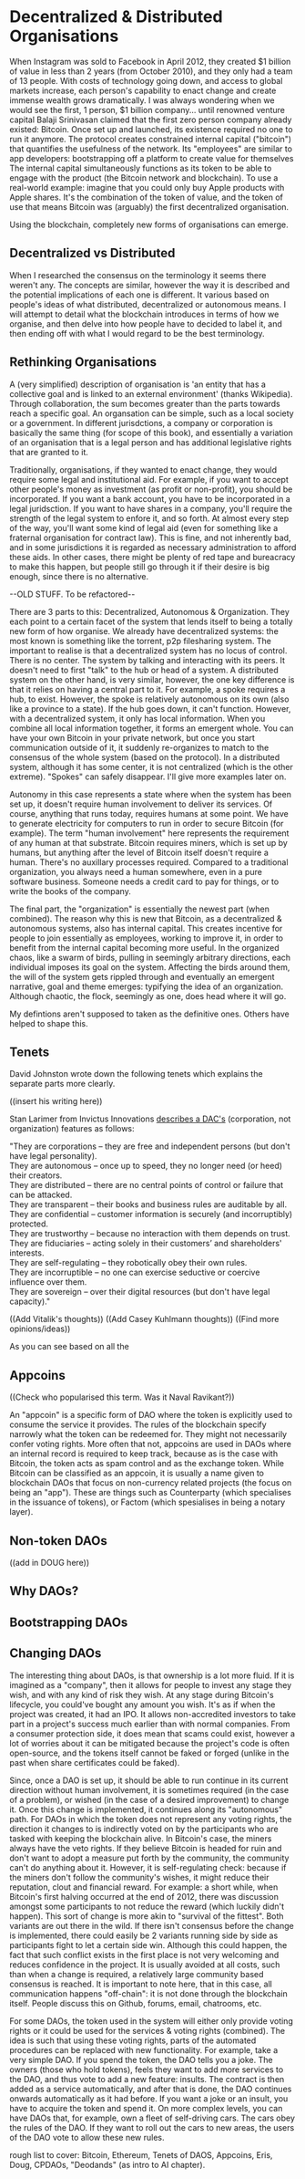 # Decentralized & Distributed Organisations

When Instagram was sold to Facebook in April 2012, they created $1 billion of value in less than 2 years (from October 2010), and they only had a team of 13 people. With costs of technology going down, and access to global markets increase, each person's capability to enact change and create immense wealth grows dramatically. I was always wondering when we would see the first, 1 person, $1 billion company... until renowned venture capital Balaji Srinivasan claimed that the first zero person company already existed: Bitcoin. Once set up and launched, its existence required no one to run it anymore. The protocol creates constrained internal capital ("bitcoin") that quantifies the usefulness of the network. Its "employees" are similar to app developers: bootstrapping off a platform to create value for themselves The internal capital simultaneously functions as its token to be able to engage with the product (the Bitcoin network and blockchain). To use a real-world example: imagine that you could only buy Apple products with Apple shares. It's the combination of the token of value, and the token of use that means Bitcoin was (arguably) the first decentralized organisation.

Using the blockchain, completely new forms of organisations can emerge.

## Decentralized vs Distributed

When I researched the consensus on the terminology it seems there weren't any. The concepts are similar, however the way it is described and the potential implications of each one is different. It various based on people's ideas of what distributed, decentralized or autonomous means. I will attempt to detail what the blockchain introduces in terms of how we organise, and then delve into how people have to decided to label it, and then ending off with what I would regard to be the best terminology.

## Rethinking Organisations

A (very simplified) description of organisation is 'an entity that has a collective goal and is linked to an external environment' (thanks Wikipedia). Through collaboration, the sum becomes greater than the parts towards reach a specific goal. An organsation can be simple, such as a local society or a government. In different jurisdctions, a company or corporation is basically the same thing (for scope of this book), and essentially a variation of an organisation that is a legal person and has additional legislative rights that are granted to it.

Traditionally, organisations, if they wanted to enact change, they would require some legal and institutional aid. For example, if you want to accept other people's money as investment (as profit or non-profit), you should be incorporated. If you want a bank account, you have to be incorporated in a legal juridsction. If you want to have shares in a company, you'll require the strength of the legal system to enfore it, and so forth. At almost every step of the way, you'll want some kind of legal aid (even for something like a fraternal organisation for contract law). This is fine, and not inherently bad, and in some jurisdictions it is regarded as necessary administration to afford these aids. In other cases, there might be plenty of red tape and bureacracy to make this happen, but people still go through it if their desire is big enough, since there is no alternative.

--OLD STUFF. To be refactored--

There are 3 parts to this: Decentralized, Autonomous & Organization. They each point to a certain facet of the system that lends itself to being a totally new form of how organise. We already have decentralized systems: the most known is something like the torrent, p2p filesharing system. The important to realise is that a decentralized system has no locus of control. There is no center. The system by talking and interacting with its peers. It doesn't need to first "talk" to the hub or head of a system. A distributed system on the other hand, is very similar, however, the one key difference is that it relies on having a central part to it. For example, a spoke requires a hub, to exist. However, the spoke is relatively autonomous on its own (also like a province to a state). If the hub goes down, it can't function. However, with a decentralized system, it only has local information. When you combine all local information together, it forms an emergent whole. You can have your own Bitcoin in your private network, but once you start communication outside of it, it suddenly re-organizes to match to the consensus of the whole system (based on the protocol). In a distributed system, although it has some center, it is not centralized (which is the other extreme). "Spokes" can safely disappear. I'll give more examples later on.

Autonomy in this case represents a state where when the system has been set up, it doesn't require human involvement to deliver its services. Of course, anything that runs today, requires humans at some point. We have to generate electricity for computers to run in order to secure Bitcoin (for example). The term "human involvement" here represents the requirement of any human at that substrate. Bitcoin requires miners, which is set up by humans, but anything after the level of Bitcoin itself doesn't require a human. There's no auxillary processes required. Compared to a traditional organization, you always need a human somewhere, even in a pure software business. Someone needs a credit card to pay for things, or to write the books of the company.

The final part, the "organization" is essentially the newest part (when combined). The reason why this is new that Bitcoin, as a decentralized & autonomous systems, also has internal capital. This creates incentive for people to join essentially as employees, working to improve it, in order to benefit from the internal capital becoming more useful. In the organized chaos, like a swarm of birds, pulling in seemingly arbitrary directions, each individual imposes its goal on the system. Affecting the birds around them, the will of the system gets rippled through and eventually an emergent narrative, goal and theme emerges: typifying the idea of an organization. Although chaotic, the flock, seemingly as one, does head where it will go.

My defintions aren't supposed to taken as the definitive ones. Others have helped to shape this.

## Tenets

David Johnston wrote down the following tenets which explains the separate parts more clearly.

((insert his writing here))

Stan Larimer from Invictus Innovations [describes a DAC's](http://letstalkbitcoin.com/bitcoin-and-the-three-laws-of-robotics/#.UpKv78Ssi-2) (corporation, not organization) features as follows:

"They are corporations – they are free and independent persons (but don't have legal personality).  
They are autonomous – once up to speed, they no longer need (or heed) their creators.  
They are distributed – there are no central points of control or failure that can be attacked.  
They are transparent – their books and business rules are auditable by all.  
They are confidential – customer information is securely (and incorruptibly) protected.  
They are trustworthy – because no interaction with them depends on trust.  
They are fiduciaries – acting solely in their customers’ and shareholders' interests.  
They are self-regulating – they robotically obey their own rules.  
They are incorruptible – no one can exercise seductive or coercive influence over them.  
They are sovereign – over their digital resources (but don't have legal capacity)."

((Add Vitalik's thoughts))
((Add Casey Kuhlmann thoughts))
((Find more opinions/ideas))

As you can see based on all the 

## Appcoins

((Check who popularised this term. Was it Naval Ravikant?))

An "appcoin" is a specific form of DAO where the token is explicitly used to consume the service it provides. The rules of the blockchain specify narrowly what the token can be redeemed for. They might not necessarily confer voting rights. More often that not, appcoins are used in DAOs where an internal record is required to keep track, because as is the case with Bitcoin, the token acts as spam control and as the exchange token. While Bitcoin can be classified as an appcoin, it is usually a name given to blockchain DAOs that focus on non-currency related projects (the focus on being an "app"). These are things such as Counterparty (which specialises in the issuance of tokens), or Factom (which spesialises in being a notary layer).

## Non-token DAOs

((add in DOUG here))

## Why DAOs?

## Bootstrapping DAOs

## Changing DAOs

The interesting thing about DAOs, is that ownership is a lot more fluid. If it is imagined as a "company", then it allows for people to invest any stage they wish, and with any kind of risk they wish. At any stage during Bitcoin's lifecycle, you could've bought any amount you wish. It's as if when the project was created, it had an IPO. It allows non-accredited investors to take part in a project's success much earlier than with normal companies. From a consumer protection side, it does mean that scams could exist, however a lot of worries about it can be mitigated because the project's code is often open-source, and the tokens itself cannot be faked or forged (unlike in the past when share certificates could be faked).

Since, once a DAO is set up, it should be able to run continue in its current direction without human involvement, it is sometimes required (in the case of a problem), or wished (in the case of a desired improvement) to change it. Once this change is implemented, it continues along its "autonomous" path. For DAOs in which the token does not represent any voting rights, the direction it changes to is indirectly voted on by the participants who are tasked with keeping the blockchain alive. In Bitcoin's case, the miners always have the veto rights. If they believe Bitcoin is headed for ruin and don't want to adopt a measure put forth by the community, the community can't do anything about it. However, it is self-regulating check: because if the miners don't follow the community's wishes, it might reduce their reputation, clout and financial reward. For example: a short while, when Bitcoin's first halving occurred at the end of 2012, there was discussion amongst some participants to not reduce the reward (which luckily didn't happen). This sort of change is more akin to "survival of the fittest". Both variants are out there in the wild. If there isn't consensus before the change is implemented, there could easily be 2 variants running side by side as participants fight to let a certain side win. Although this could happen, the fact that such conflict exists in the first place is not very welcoming and reduces confidence in the project. It is usually avoided at all costs, such than when a change is required, a relatively large community based consensus is reached. It is important to note here, that in this case, all communication happens "off-chain": it is not done through the blockchain itself. People discuss this on Github, forums, email, chatrooms, etc.

For some DAOs, the token used in the system will either only provide voting rights or it could be used for the services & voting rights (combined). The idea is such that using these voting rights, parts of the automated procedures can be replaced with new functionality. For example, take a very simple DAO. If you spend the token, the DAO tells you a joke. The owners (those who hold tokens), feels they want to add more services to the DAO, and thus vote to add a new feature: insults. The contract is then added as a service automatically, and after that is done, the DAO continues onwards automatically as it had before. If you want a joke or an insult, you have to acquire the token and spend it. On more complex levels, you can have DAOs that, for example, own a fleet of self-driving cars. The cars obey the rules of the DAO. If they want to roll out the cars to new areas, the users of the DAO vote to allow these new rules.

rough list to cover: Bitcoin, Ethereum, Tenets of DAOS, Appcoins, Eris, Doug, CPDAOs, "Deodands" (as intro to AI chapter).
